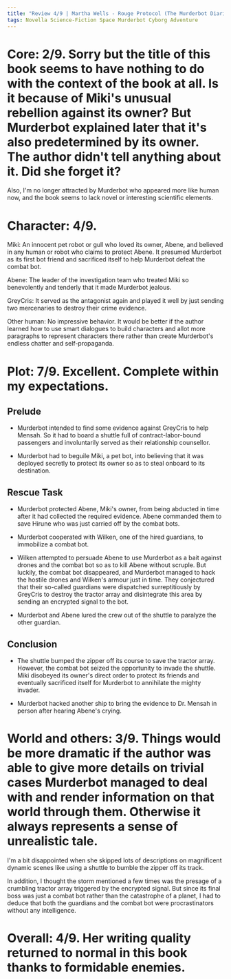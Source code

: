 ```yaml
---
title: "Review 4/9 | Martha Wells - Rouge Protocol (The Murderbot Diaries #3)"
tags: Novella Science-Fiction Space Murderbot Cyborg Adventure
---
```


# Core: 2/9. Sorry but the title of this book seems to have nothing to do with the context of the book at all. Is it because of Miki's unusual rebellion against its owner? But Murderbot explained later that it's also predetermined by its owner. The author didn't tell anything about it. Did she forget it?

Also, I'm no longer attracted by Murderbot who appeared more like human now, and the book seems to lack novel or interesting scientific elements.

# Character: 4/9.
Miki: An innocent pet robot or gull who loved its owner, Abene, and believed in any human or robot who claims to protect Abene. It presumed Murderbot as its first bot friend and sacrificed itself to help Murderbot defeat the combat bot.

Abene: The leader of the investigation team who treated Miki so benevolently and tenderly that it made Murderbot jealous.

GreyCris: It served as the antagonist again and played it well by just sending two mercenaries to destroy their crime evidence.

Other human: No impressive behavior. It would be better if the author learned how to use smart dialogues to build characters and allot more paragraphs to represent characters there rather than create Murderbot's endless chatter and self-propaganda.

# Plot: 7/9. Excellent. Complete within my expectations.

## Prelude
+ Murderbot intended to find some evidence against GreyCris to help Mensah. So it had to board a shuttle full of contract-labor-bound passengers and involuntarily served as their relationship counsellor. 

+ Murderbot had to beguile Miki, a pet bot, into believing that it was deployed secretly to protect its owner so as to steal onboard to its destination.

## Rescue Task
+ Murderbot protected Abene, Miki's owner, from being abducted in time after it had collected the required evidence. Abene commanded them to save Hirune who was just carried off by the combat bots.

+ Murderbot cooperated with Wilken, one of the hired guardians, to immobilize a combat bot. 

+ Wilken attempted to persuade Abene to use Murderbot as a bait against drones and the combat bot so as to kill Abene without scruple. But luckily, the combat bot disappeared, and Murderbot managed to hack the hostile drones and Wilken's armour just in time. They conjectured that their so-called guardians were dispatched surreptitiously by GreyCris to destroy the tractor array and disintegrate this area by sending an encrypted signal to the bot.

+ Murderbot and Abene lured the crew out of the shuttle to paralyze the other guardian. 

## Conclusion
+ The shuttle bumped the zipper off its course to save the tractor array. However, the combat bot seized the opportunity to invade the shuttle. Miki disobeyed its owner's direct order to protect its friends and eventually sacrificed itself for Murderbot to annihilate the mighty invader.

+ Murderbot hacked another ship to bring the evidence to Dr. Mensah in person after hearing Abene's crying.

# World and others: 3/9. Things would be more dramatic if the author was able to give more details on trivial cases Murderbot managed to deal with and render information on that world through them. Otherwise it always represents a sense of unrealistic tale.

I'm a bit disappointed when she skipped lots of descriptions on magnificent dynamic scenes like using a shuttle to bumble the zipper off its track.

In addition, I thought the storm mentioned a few times was the presage of a crumbling tractor array triggered by the encrypted signal. But since its final boss was just a combat bot rather than the catastrophe of a planet, I had to deduce that both the guardians and the combat bot were procrastinators without any intelligence.


# Overall: 4/9. Her writing quality returned to normal in this book thanks to formidable enemies.
